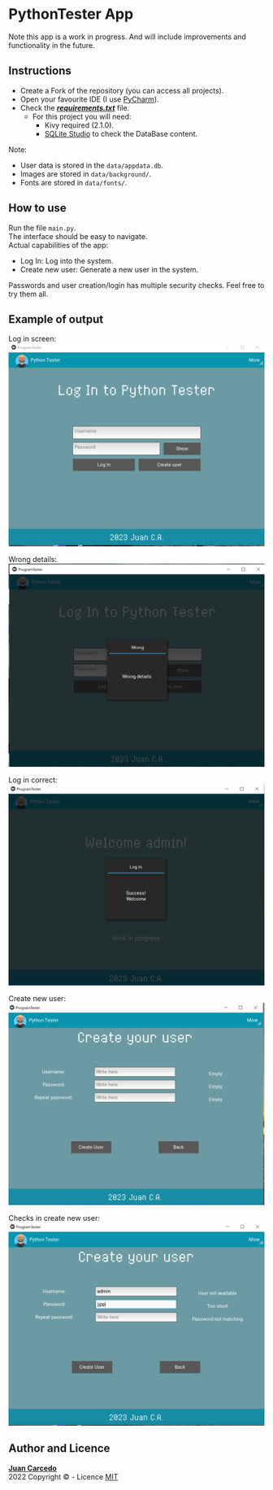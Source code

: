 # PythonTester App
Note this app is a work in progress. And will include improvements and functionality in the future.

## Instructions
- Create a Fork of the repository (you can access all projects).
- Open your favourite IDE (I use [PyCharm](https://www.jetbrains.com/pycharm/)).
- Check the ***[requirements.txt](https://github.com/JuanCarcedo/jca-python-projects/blob/main/requirements.txt)*** file.  
  - For this project you will need:
    + Kivy required (2.1.0).
    + [SQLite Studio](https://www.sqlitestudio.pl/) to check the DataBase content.

Note:  
- User data is stored in the  ```data/appdata.db```.
- Images are stored in ```data/background/```.
- Fonts are stored in ```data/fonts/```.

## How to use
Run the file ```main.py```.  
The interface should be easy to navigate.  
Actual capabilities of the app:  
- Log In: Log into the system.
- Create new user: Generate a new user in the system.

Passwords and user creation/login has multiple security checks. Feel free to try them all.

## Example of output
Log in screen:
![main_screen](readme_images/landing_page.PNG)

Wrong details:
![wrong_details](readme_images/wrong_details.PNG)

Log in correct:  
![log_in_ok](readme_images/login_ok.PNG)

Create new user:  
![new_user](readme_images/create_user.PNG)

Checks in create new user:
![checks_new_user](readme_images/checks_create_user.PNG)

## Author and Licence
**[Juan Carcedo](https://github.com/JuanCarcedo)**  
2022 Copyright © - Licence [MIT](https://github.com/JuanCarcedo/jca-python-projects/blob/main/LICENSE.txt)